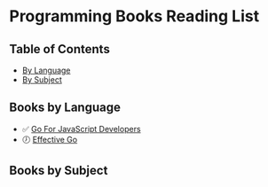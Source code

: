 # Programming Books Reading List

## Table of Contents

- [By Language](#books-by-language)
- [By Subject](#books-by-subject)

## Books by Language

- ✅ [Go For JavaScript Developers](./languages/go-for-javascript-developers/README.md)
- 🕖 [Effective Go](./languages/effective-go/README.md)

## Books by Subject
